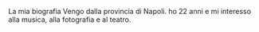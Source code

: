 La mia biografia
Vengo dalla provincia di Napoli. ho 22 anni e mi interesso alla musica, alla fotografia e al teatro.

<!---
v4lmtrl/v4lmtrl is a ✨ special ✨ repository because its `README.md` (this file) appears on your GitHub profile.
You can click the Preview link to take a look at your changes.
--->
